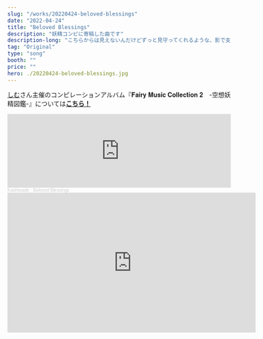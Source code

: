 ```yaml
---
slug: "/works/20220424-beloved-blessings"
date: "2022-04-24"
title: "Beloved Blessings"
description: "妖精コンピに寄稿した曲です"
description-long: "こちらからは見えないんだけどずっと見守ってくれるような、影で支えてくれるような妖精がいたらいいのになぁって思って作りました。"
tag: "Original"
type: "song"
booth: ""
price: ""
hero: ./20220424-beloved-blessings.jpg
---
```


[しむ](https://twitter.com/parsimirian)さん主催のコンピレーションアルバム『𝐅𝐚𝐢𝐫𝐲 𝐌𝐮𝐬𝐢𝐜 𝐂𝐨𝐥𝐥𝐞𝐜𝐭𝐢𝐨𝐧 𝟐　-空想妖精図鑑-』については[**こちら！**](https://fairy-music-collection.jimdosite.com)

<iframe width="100%" height="166" scrolling="no" frameborder="no" allow="autoplay" src="https://w.soundcloud.com/player/?url=https%3A//api.soundcloud.com/tracks/1260775573&color=%23ff5500&auto_play=false&hide_related=false&show_comments=true&show_user=true&show_reposts=false&show_teaser=true"></iframe><div style="font-size: 10px; color: #cccccc;line-break: anywhere;word-break: normal;overflow: hidden;white-space: nowrap;text-overflow: ellipsis; font-family: Interstate,Lucida Grande,Lucida Sans Unicode,Lucida Sans,Garuda,Verdana,Tahoma,sans-serif;font-weight: 100;"><a href="https://soundcloud.com/kashiwade" title="Kashiwade" target="_blank" style="color: #cccccc; text-decoration: none;">Kashiwade</a> · <a href="https://soundcloud.com/kashiwade/beloved-blessings" title="Beloved Blessings" target="_blank" style="color: #cccccc; text-decoration: none;">Beloved Blessings</a></div>

<iframe width="560" height="315" src="https://www.youtube.com/embed/pYcZPO2ooIs" title="YouTube video player" frameborder="0" allow="accelerometer; autoplay; clipboard-write; encrypted-media; gyroscope; picture-in-picture" allowfullscreen></iframe>